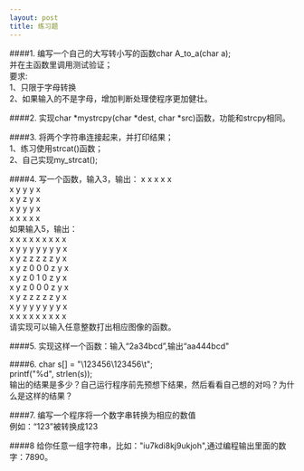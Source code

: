 ```yaml
---
layout: post
title: 练习题
---
```

####1.
编写一个自己的大写转小写的函数char A\_to\_a(char a);<br>
并在主函数里调用测试验证；<br>
要求:<br>
1、只限于字母转换<br>
2、如果输入的不是字母，增加判断处理使程序更加健壮。<br>

####2.
实现char \*mystrcpy(char \*dest, char \*src)函数，功能和strcpy相同。<br>

####3.
将两个字符串连接起来，并打印结果；<br>
1、练习使用strcat()函数；<br>
2、自己实现my\_strcat();<br>

####4.
写一个函数，输入3，输出：
x x x x x<br>
x y y y x<br>
x y z y x<br>
x y y y x<br>
x x x x x<br>
如果输入5，输出：<br>
x x x x x x x x x<br>
x y y y y y y y x<br>
x y z z z z z y x<br>
x y z 0 0 0 z y x<br>
x y z 0 1 0 z y x<br>
x y z 0 0 0 z y x<br>
x y z z z z z y x<br>
x y y y y y y y x<br>
x x x x x x x x x<br>
请实现可以输入任意整数打出相应图像的函数。<br>

####5.
实现这样一个函数：输入“2a34bcd”,输出“aa444bcd"<br>

####6.
char s[] = "\\123456\123456\t";<br>
printf("%d", strlen(s));<br>
输出的结果是多少？自己运行程序前先预想下结果，然后看看自己想的对吗？为什么是这样的结果？<br>

####7.
编写一个程序将一个数字串转换为相应的数值<br>
例如：“123”被转换成123<br>

####8
给你任意一组字符串，比如："iu7kdi8kj9ukjoh",通过编程输出里面的数字：7890。<br>
